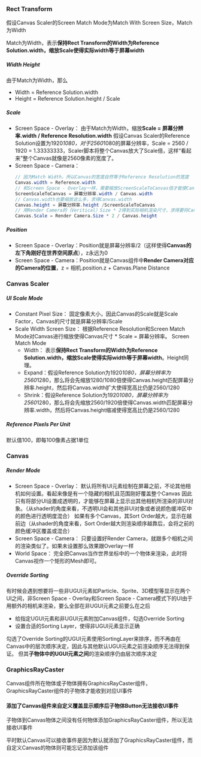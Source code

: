 ### Rect Transform

假设Canvas Scaler的Screen Match Mode为Match With Screen Size，Match为Width

Match为Width，表示**保持Rect Transform的Width为Reference Solution.width，缩放Scale使得实际width等于屏幕width**
##### Width Height

由于Match为Width，那么
- Width = Reference Solution.width
- Height = Reference Solution.height / Scale
##### Scale
- Screen Space - Overlay：
由于Match为Width，缩放**Scale = 屏幕分辨率.width / Reference Resolution.width** 假设Canvas Scaler的Reference Solution设置为1920*1080，对于2560*1080的屏幕分辨率，Scale = 2560 / 1920 = 1.33333333，Scaler脚本将整个Canvas放大了Scale倍，这样“看起来”整个Canvas就像是2560像素的宽度了。
- Screen Space - Camera：
     ``` csharp
     // 因为Match Width，所以Canvas的宽度自然等于Reference Resolution的宽度
    Canvas.width = Reference.width
    // 和Screen Space - Overlay一样，需要缩放ScreenScaleToCanvas倍才能使Canvas.width的像素尺寸和屏幕宽度一致。
    ScreenScaleToCanvas = 屏幕分辨率.width / Canvas.width
    // Canvas.width也要缩放这么多，求得Canvas.width
    Canvas.height = 屏幕分辨率.height /ScreenScaleToCanvas
    // 用Render Camera的（Veritical）Size * 2得到实际相机渲染尺寸，求得要将Canvas缩放Scale倍才能刚好使Canvas和相机尺寸一致
    Canvas.Scale = Render Camera.Size * 2 / Canvas.height
    ```

##### Position

- Screen Space - Overlay：Position就是屏幕分辨率/2（这样使得**Canvas的左下角刚好在世界空间原点**），z永远为0
- Screen Space - Camera：Position就是Canvas组件中**Render Camera对应的Camera的位置**，z = 相机.position.z + Canvas.Plane Distance

### Canvas Scaler
##### UI Scale Mode
- Constant Pixel Size：
固定像素大小，因此Canvas的Scale就是Scale Factor，Canvas的尺寸就是屏幕分辨率/Scale
- Scale Width Screen Size：
    根据Reference Resolution和Screen Match Mode对Canvas进行缩放使得Canvas尺寸 * Scale = 屏幕分辨率。
    Screen Match Mode
    - Width：
    表示**保持Rect Transform的Width为Reference Solution.width，缩放Scale使得实际width等于屏幕width**。Height同理。
    - Expand：假设Reference Solution为1920*1080，屏幕分辨率为2560*1280，那么将会先缩放1280/1080倍使得Canvas.height匹配屏幕分辨率.height，然后将Canvas.width扩大使得宽高比仍是2560/1280
    - Shrink：假设Reference Solution为1920*1080，屏幕分辨率为2560*1280，那么将会先缩放2560/1920倍使得Canvas.width匹配屏幕分辨率.width，然后将Canvas.height缩减使得宽高比仍是2560/1280
##### Reference Pixels Per Unit
默认值100，即每100像素占据1单位

### Canvas

##### Render Mode

- Screen Space - Overlay：
默认将所有UI元素绘制在屏幕之前，不论其他相机如何设置。看起来像是有一个隐藏的相机且范围刚好覆盖整个Canvas
因此只有将部分UI设置成透明的，才能够在屏幕上显示出其他相机所渲染的非UI对象。（从shader的角度来看，不透明UI会和其他非UI对象或者说颜色缓冲区中的颜色进行透明度混合）
如果有多个Canvas，其Sort Order越大，显示在越前边（从shader的角度来看，Sort Order越大则渲染顺序越靠后，会将之前的颜色缓冲区覆盖或混合）
- Screen Space - Camera：
只要设置好Render Camera，就跟多个相机之间的渲染类似了。如果未设置那么效果跟Overlay一样
- World Space：
完全把Canvas当作世界坐标中的一个物体来渲染，此时将Canvas视作一个矩形的Mesh即可。

##### Override Sorting

有时候会遇到想要将一些非UGUI元素如Particle、Sprite、3D模型等显示在两个UI之间，非Screen Space - Overlay和Screen Space - Camera模式下的UI由于用额外的相机来渲染，要么全部在非UGUI元素之前要么在之后

-   给指定UGUI元素和非UGUI元素附加Canvas组件，勾选Override Sorting
-   设置合适的Sorting Layer，使得非UGUI元素显示正确

勾选了Override Sorting的UGUI元素使用SortingLayer来排序，而不再由在Canvas中的层次顺序决定，因此与其他默认UGUI元素之前渲染顺序无法得到保证。
但其**子物体中的UGUI元素之间**的渲染顺序仍由层次顺序决定

### GraphicsRayCaster

Canvas组件所在物体或子物体拥有GraphicsRayCaster组件，GraphicsRayCaster组件的子物体才能收到对应UI事件

#### 添加了Canvas组件来自定义覆盖显示顺序后子物体Button无法接收UI事件

子物体到Canvas物体之间没有任何物体添加GraphicsRayCaster组件，所以无法接收UI事件

平时默认Canvas可以接收事件是因为默认就添加了GraphicsRayCaster组件，而自定义Canvas的物体则可能忘记添加该组件
